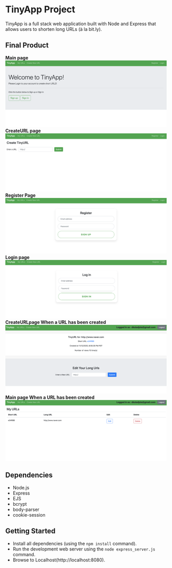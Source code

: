 # TinyApp Project

TinyApp is a full stack web application built with Node and Express that allows users to shorten long URLs (à la bit.ly).

## Final Product
  **Main page**
!["Main Page"](https://github.com/WanjinYoo/tinyapp/blob/master/docs/MainPage.png)
  **CreateURL page**
!["CreateURL Page"](https://github.com/WanjinYoo/tinyapp/blob/master/docs/CreateURL.png)
 **Register Page**
!["CreateURL Page"](https://github.com/WanjinYoo/tinyapp/blob/master/docs/Register.png)
 **Login page**
!["CreateURL Page"](https://github.com/WanjinYoo/tinyapp/blob/master/docs/Login.png)
 **CreateURLpage When a URL has been created**
!["CreateURL Page"](https://github.com/WanjinYoo/tinyapp/blob/master/docs/URLpage.png)
  **Main page When a URL has been created**
!["Main Page"](https://github.com/WanjinYoo/tinyapp/blob/master/docs/MainPage2.png)

## Dependencies

- Node.js
- Express
- EJS
- bcrypt
- body-parser
- cookie-session

## Getting Started

- Install all dependencies (using the `npm install` command).
- Run the development web server using the `node express_server.js` command.
- Browse to Localhost(http://localhost:8080).